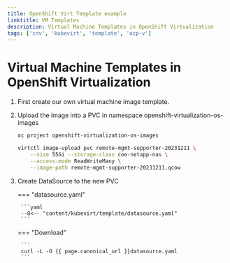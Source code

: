```yaml
---
title: OpenShift Virt Template example
linktitle: VM Templates
description: Virtual Machine Templates in OpenShift Virtualization
tags: ['cnv', 'kubevirt', 'template', 'ocp-v']
---
```


# Virtual Machine Templates in OpenShift Virtualization

1. First create our own virtual machine image template.

1. Upload the image into a PVC in namespace openshift-virtualization-os-images

    ```bash
    oc project openshift-virtualization-os-images

    virtctl image-upload pvc remote-mgmt-supporter-20231211 \
        --size 55Gi --storage-class coe-netapp-nas \
        --access-mode ReadWriteMany \
        --image-path remote-mgmt-supporter-20231211.qcow
    ```

1. Create DataSource to the new PVC

    === "datasource.yaml"

        ```yaml
        --8<-- "content/kubevirt/template/datasource.yaml"
        ```

    === "Download"

        ```
        curl -L -O {{ page.canonical_url }}datasource.yaml
        ```
